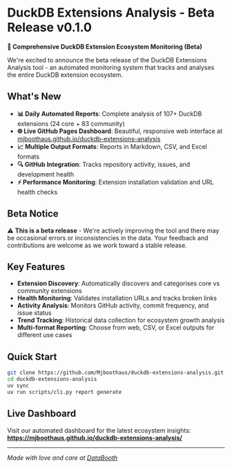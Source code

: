 # DuckDB Extensions Analysis - Beta Release v0.1.0

**🦆 Comprehensive DuckDB Extension Ecosystem Monitoring (Beta)**

We're excited to announce the beta release of the DuckDB Extensions Analysis tool - an automated monitoring system that tracks and analyses the entire DuckDB extension ecosystem.

## What's New

- **📊 Daily Automated Reports**: Complete analysis of 107+ DuckDB extensions (24 core + 83 community)
- **🌐 Live GitHub Pages Dashboard**: Beautiful, responsive web interface at [mjboothaus.github.io/duckdb-extensions-analysis](https://mjboothaus.github.io/duckdb-extensions-analysis/)
- **📈 Multiple Output Formats**: Reports in Markdown, CSV, and Excel formats
- **🔍 GitHub Integration**: Tracks repository activity, issues, and development health
- **⚡ Performance Monitoring**: Extension installation validation and URL health checks

## Beta Notice

⚠️ **This is a beta release** - We're actively improving the tool and there may be occasional errors or inconsistencies in the data. Your feedback and contributions are welcome as we work toward a stable release.

## Key Features

- **Extension Discovery**: Automatically discovers and categorises core vs community extensions
- **Health Monitoring**: Validates installation URLs and tracks broken links
- **Activity Analysis**: Monitors GitHub activity, commit frequency, and issue status
- **Trend Tracking**: Historical data collection for ecosystem growth analysis
- **Multi-format Reporting**: Choose from web, CSV, or Excel outputs for different use cases

## Quick Start

```bash
git clone https://github.com/Mjboothaus/duckdb-extensions-analysis.git
cd duckdb-extensions-analysis
uv sync
uv run scripts/cli.py report generate
```

## Live Dashboard

Visit our automated dashboard for the latest ecosystem insights: **https://mjboothaus.github.io/duckdb-extensions-analysis/**

---

*Made with love and care at [DataBooth](https://www.databooth.com.au)*